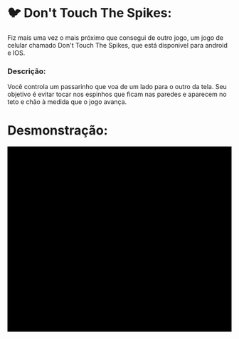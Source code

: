 # 🐦 Don't Touch The Spikes:
Fiz mais uma vez o mais próximo que consegui de outro jogo, um jogo de celular chamado Don't Touch The Spikes, que está disponivel para android e IOS.

### Descrição:
Você controla um passarinho que voa de um lado para o outro da tela. Seu objetivo é evitar tocar nos espinhos que ficam nas paredes e aparecem no teto e chão à medida que o jogo avança.

# Desmonstração:
![](GIF%20Don%27t%20Touch%20The%20Spikes.gif)
